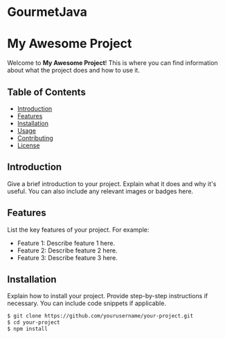 # GourmetJava


<!--                                                      -->
<!-- This is just a temporary skeleton for README.md file -->
<!--                                                      -->


# My Awesome Project

Welcome to **My Awesome Project**! This is where you can find information about what the project does and how to use it.

## Table of Contents

- [Introduction](#introduction)
- [Features](#features)
- [Installation](#installation)
- [Usage](#usage)
- [Contributing](#contributing)
- [License](#license)

## Introduction

Give a brief introduction to your project. Explain what it does and why it's useful. You can also include any relevant images or badges here.

## Features

List the key features of your project. For example:

- Feature 1: Describe feature 1 here.
- Feature 2: Describe feature 2 here.
- Feature 3: Describe feature 3 here.

## Installation

Explain how to install your project. Provide step-by-step instructions if necessary. You can include code snippets if applicable.

```bash
$ git clone https://github.com/yourusername/your-project.git
$ cd your-project
$ npm install